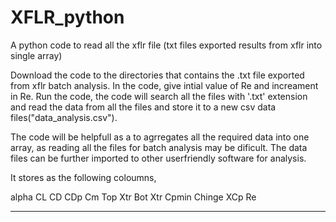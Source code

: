 # XFLR_python
A python code to read all the xflr file (txt files exported results from xflr into single array)



Download the code to the directories that contains the .txt file exported from xflr batch analysis. In the code, give intial value of Re and increament in Re. Run the code, the code will search all the files with '.txt' extension and read the data from all the files and store it to a new csv data files("data_analysis.csv").


The code will be helpfull as a to agrregates all the required data into one array, as reading all the files for batch analysis may be dificult. The data files can be further imported to other userfriendly software for analysis.


It stores as the following coloumns, 

alpha     CL        CD       CDp       Cm      Top Xtr   Bot Xtr   Cpmin    Chinge     XCp         Re
 ------- -------- --------- --------- -------- -------   -------  --------  --------- ---------   ---------

